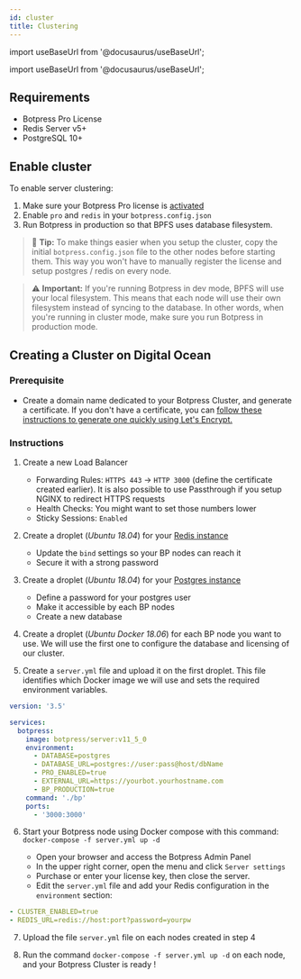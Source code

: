```yaml
---
id: cluster
title: Clustering
---
```


import useBaseUrl from '@docusaurus/useBaseUrl';

import useBaseUrl from '@docusaurus/useBaseUrl';

## Requirements

- Botpress Pro License
- Redis Server v5+
- PostgreSQL 10+

## Enable cluster

To enable server clustering:

1. Make sure your Botpress Pro license is [activated](../../pro/licensing#cluster)
1. Enable `pro` and `redis` in your `botpress.config.json`
1. Run Botpress in production so that BPFS uses database filesystem.

> 🌟 **Tip:** To make things easier when you setup the cluster, copy the initial `botpress.config.json` file to the other nodes before starting them. This way you won't have to manually register the license and setup postgres / redis on every node.

> ⚠️ **Important:** If you're running Botpress in dev mode, BPFS will use your local filesystem. This means that each node will use their own filesystem instead of syncing to the database. In other words, when you're running in cluster mode, make sure you run Botpress in production mode.

## Creating a Cluster on Digital Ocean

### Prerequisite

- Create a domain name dedicated to your Botpress Cluster, and generate a certificate. If you don't have a certificate, you can [follow these instructions to generate one quickly using Let's Encrypt.](https://www.digitalocean.com/community/tutorials/how-to-use-certbot-standalone-mode-to-retrieve-let-s-encrypt-ssl-certificates-on-ubuntu-1804)

### Instructions

1. Create a new Load Balancer

   - Forwarding Rules: `HTTPS 443` -> `HTTP 3000` (define the certificate created earlier). It is also possible to use Passthrough if you setup NGINX to redirect HTTPS requests
   - Health Checks: You might want to set those numbers lower
   - Sticky Sessions: `Enabled`

2. Create a droplet (_Ubuntu 18.04_) for your [Redis instance](https://www.digitalocean.com/community/tutorials/how-to-install-and-secure-redis-on-ubuntu-18-04)

   - Update the `bind` settings so your BP nodes can reach it
   - Secure it with a strong password

3. Create a droplet (_Ubuntu 18.04_) for your [Postgres instance](https://www.digitalocean.com/community/tutorials/how-to-install-and-use-postgresql-on-ubuntu-18-04)

   - Define a password for your postgres user
   - Make it accessible by each BP nodes
   - Create a new database

4. Create a droplet (_Ubuntu Docker 18.06_) for each BP node you want to use. We will use the first one to configure the database and licensing of our cluster.

5. Create a `server.yml` file and upload it on the first droplet. This file identifies which Docker image we will use and sets the required environment variables.

```yml
version: '3.5'

services:
  botpress:
    image: botpress/server:v11_5_0
    environment:
      - DATABASE=postgres
      - DATABASE_URL=postgres://user:pass@host/dbName
      - PRO_ENABLED=true
      - EXTERNAL_URL=https://yourbot.yourhostname.com
      - BP_PRODUCTION=true
    command: './bp'
    ports:
      - '3000:3000'
```

6. Start your Botpress node using Docker compose with this command: `docker-compose -f server.yml up -d`

   - Open your browser and access the Botpress Admin Panel
   - In the upper right corner, open the menu and click `Server settings`
   - Purchase or enter your license key, then close the server.
   - Edit the `server.yml` file and add your Redis configuration in the `environment` section:

```yml
- CLUSTER_ENABLED=true
- REDIS_URL=redis://host:port?password=yourpw
```

7. Upload the file `server.yml` file on each nodes created in step 4

8. Run the command `docker-compose -f server.yml up -d` on each node, and your Botpress Cluster is ready !
